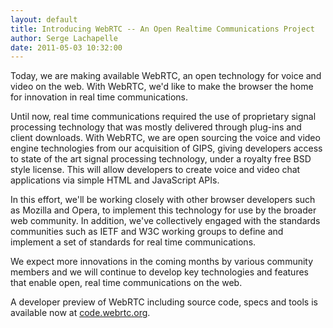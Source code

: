 ```yaml
---
layout: default
title: Introducing WebRTC -- An Open Realtime Communications Project
author: Serge Lachapelle
date: 2011-05-03 10:32:00
---
```



Today, we are making available WebRTC, an open technology for voice and video
on the web. With WebRTC, we'd like to make the browser the home for innovation
in real time communications.

Until now, real time communications required the use of proprietary signal
processing technology that was mostly delivered through plug-ins and client
downloads. With WebRTC, we are open sourcing the voice and video engine
technologies from our acquisition of GIPS, giving developers access to state
of the art signal processing technology, under a royalty free BSD style
license. This will allow developers to create voice and video chat
applications via simple HTML and JavaScript APIs.

In this effort, we'll be working closely with other browser developers such as
Mozilla and Opera, to implement this technology for use by the broader web
community.  In addition, we've collectively engaged with the standards
communities such as IETF and W3C working groups to define and implement a set
of standards for real time communications.

We expect more innovations in the coming months by various community members
and we will continue to develop key technologies and features that enable
open, real time communications on the web.

A developer preview of WebRTC including source code, specs and tools is
available now at [code.webrtc.org](http://code.webrtc.org/).
